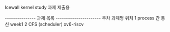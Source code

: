 Icewall kernel study 과제 제출용

--------------- 과제 목록 ----------------------
주차        과제명                 위치
1           process 간 통신        week1
2           CFS (scheduler)       xv6-riscv  
